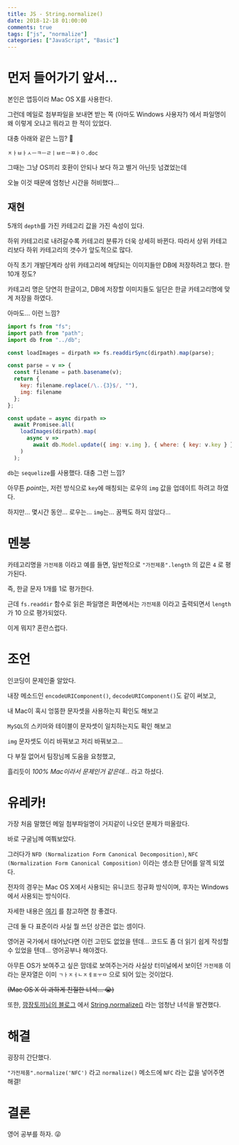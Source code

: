 ```yaml
---
title: JS - String.normalize()
date: 2018-12-18 01:00:00
comments: true
tags: ["js", "normalize"]
categories: ["JavaScript", "Basic"]
---
```


# 먼저 들어가기 앞서...

본인은 앱등이라 Mac OS X를 사용한다.

그런데 메일로 첨부파일을 보내면 받는 쪽 (아마도 Windows 사용자?) 에서 파일명이 왜 이렇게 오냐고 뭐라고 한 적이 있었다.

대충 아래와 같은 느낌? 🤬

```
ㅈㅏㅂㅏㅅㅡㅋㅡㄹㅣㅂㅌㅡㅉㅏㅇ.doc
```

그때는 그냥 OS끼리 호환이 안되나 보다 하고 별거 아닌듯 넘겼었는데

오늘 이것 때문에 엄청난 시간을 허비했다...

## 재현

5개의 `depth`를 가진 카테고리 값을 가진 속성이 있다.

하위 카테고리로 내려갈수록 카테고리 분류가 더욱 상세히 바뀐다. 따라서 상위 카테고리보다 하위 카테고리의 갯수가 앞도적으로 많다.

아직 초기 개발단계라 상위 카테고리에 해당되는 이미지들만 DB에 저장하려고 했다. 한 10개 정도?

카테고리 명은 당연히 한글이고, DB에 저장할 이미지들도 일단은 한글 카테고리명에 맞게 저장을 하였다.

아마도... 이런 느낌?

```javascript
import fs from "fs";
import path from "path";
import db from "../db";

const loadImages = dirpath => fs.readdirSync(dirpath).map(parse);

const parse = v => {
  const filename = path.basename(v);
  return {
    key: filename.replace(/\..{3}$/, ""),
    img: filename
  };
};

const update = async dirpath =>
  await Promisee.all(
    loadImages(dirpath).map(
      async v =>
        await db.Model.update({ img: v.img }, { where: { key: v.key } })
    )
  );
```

`db`는 `sequelize`를 사용했다. 대충 그런 느낌?

아무튼 *point*는, 저런 방식으로 `key`에 매칭되는 로우의 `img` 값을 업데이트 하려고 하였다.

하지만... 몇시간 동안... 로우는... `img`는... 꿈쩍도 하지 않았다...

# 멘붕

카테고리명을 `가전제품` 이라고 예를 들면, 일반적으로 `"가전제품".length` 의 값은 `4` 로 평가된다.

즉, 한글 문자 1개를 1로 평가한다.

근데 `fs.readdir` 함수로 읽은 파일명은 화면에서는 `가전제품` 이라고 출력되면서 `length`가 10 으로 평가되었다.

이게 뭐지? 혼란스럽다.

# 조언

인코딩이 문제인줄 알았다.

내장 메소드인 `encodeURIComponent()`, `decodeURIComponent()`도 같이 써보고,

내 Mac이 혹시 엉뚱한 문자셋을 사용하는지 확인도 해보고

`MySQL`의 스키마와 테이블이 문자셋이 일치하는지도 확인 해보고

`img` 문자셋도 이리 바꿔보고 저리 바꿔보고...

다 부질 없어서 팀장님께 도움을 요청했고,

흘리듯이 _100% Mac이라서 문제인거 같은데..._ 라고 하셨다.

# 유레카!

가장 처음 말했던 메일 첨부파일명이 거지같이 나오던 문제가 떠올랐다.

바로 구굴님께 여쭤보았다.

그러다가 `NFD (Normalization Form Canonical Decomposition)`, `NFC (Normalization Form Canonical Composition)` 이라는 생소한 단어를 알겍 되었다.

전자의 경우는 Mac OS X에서 사용되는 유니코드 정규화 방식이며, 후자는 Windows 에서 사용되는 방식이다.

자세한 내용은 [여기](https://blogs.technet.microsoft.com/spsofficesupportko/2017/01/06/%ED%8C%8C%EC%9D%BC%EB%AA%85%EC%9D%98-%ED%95%9C%EA%B8%80%EC%9E%90%EB%AA%A8%EA%B0%80-%EB%B6%84%ED%95%B4%EB%90%98%EC%96%B4-%EB%B3%B4%EC%97%AC%EC%A7%80%EB%8A%94-%ED%98%84%EC%83%81-unicode-nfd/) 를 참고하면 참 좋겠다.

근데 둘 다 표준이라 사실 뭘 쓰던 상관은 없는 셈이다.

영어권 국가에서 태어났다면 이런 고민도 없었을 텐데... 코드도 좀 더 읽기 쉽게 작성할 수 있었을 텐데... 영어공부나 해야겠다.

아무튼 OS가 보여주고 싶은 맘데로 보여주는거라 사실상 터미널에서 보이던 `가전제품` 이라는 문자열은 이미 `ㄱㅏㅈㅓㄴㅈㅔㅍㅜㅁ` 으로 되어 있는 것이었다.

~~(Mac OS X 이 과하게 친절한 녀석... 😭)~~

또한, [깜장토끼님의 블로그](https://m.blog.naver.com/PostView.nhn?blogId=kiros33&logNo=220671385630&proxyReferer=https%3A%2F%2Fwww.google.co.kr%2F) 에서 [String.normalize()](https://developer.mozilla.org/en-US/docs/Web/JavaScript/Reference/Global_Objects/String/normalize) 라는 엄청난 녀석을 발견했다.

# 해결

굉장히 간단했다.

`"가전제품".normalize('NFC')` 라고 `normalize()` 메소드에 `NFC` 라는 값을 넣어주면 해결!

# 결론

영어 공부를 하자. 😜
